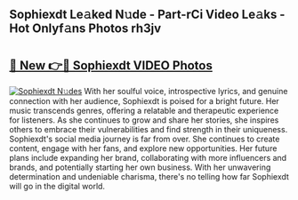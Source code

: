 ## Sophiexdt Le𝚊ked N𝚞de - Part-rCi Video Le𝚊ks - Hot Onlyf𝚊ns Photos rh3jv

# <h2><a href="http://ab45112.deff.icu/?id=Sophiexdt">🔗 New 👉🔴 Sophiexdt VIDEO Photos</a></h2>

[![Sophiexdt N𝚞des](https://i.imgur.com/rIISA9y.gif)](http://ab45112.deff.icu/?id=Sophiexdt)
With her soulful voice, introspective lyrics, and genuine connection with her audience, Sophiexdt is poised for a bright future. Her music transcends genres, offering a relatable and therapeutic experience for listeners. As she continues to grow and share her stories, she inspires others to embrace their vulnerabilities and find strength in their uniqueness. Sophiexdt's social media journey is far from over. She continues to create content, engage with her fans, and explore new opportunities. Her future plans include expanding her brand, collaborating with more influencers and brands, and potentially starting her own business. With her unwavering determination and undeniable charisma, there's no telling how far Sophiexdt will go in the digital world.
